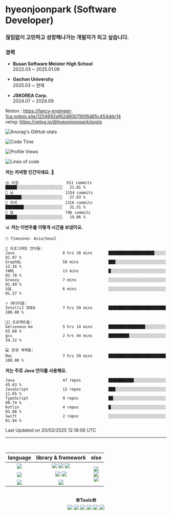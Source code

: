 # hyeonjoonpark (Software Developer)
### 끊임없이 고민하고 성장해나가는 개발자가 되고 싶습니다.

### 경력
- **Busan Software Meister High School**  
  2022.03 ~ 2025.01.09

- **Gachon University**  
  2025.03 ~ 현재

- **JSKOREA Corp.**  
  2024.07 ~ 2024.09


Notion : https://fancy-engineer-1ca.notion.site/1204692af62d800790f6d85c454ddc14
<br>
velog: https://velog.io/@hyeonjoonpark/posts

![Anurag's GitHub stats](https://github-readme-stats.vercel.app/api?username=hyeonjoonpark&show_icons=true&theme=dracula)

<!--START_SECTION:waka-->
![Code Time](http://img.shields.io/badge/Code%20Time-520%20hrs%2010%20mins-blue)

![Profile Views](http://img.shields.io/badge/Profile%20Views-11-blue)

![Lines of code](https://img.shields.io/badge/%EC%A0%80%EB%8A%94%20%EC%97%AC%ED%83%9C%EA%B9%8C%EC%A7%80%20-2.2%20million%20%EC%A4%84%EC%9D%98%20%EC%BD%94%EB%93%9C%EB%A5%BC%20%EC%9E%91%EC%84%B1%ED%96%88%EC%96%B4%EC%9A%94.-blue)

**저는 저녁형 인간이에요. 🦉** 

```text
🌞 아침                     911 commits         █████░░░░░░░░░░░░░░░░░░░░   21.81 % 
🌆 낮　                     1154 commits        ███████░░░░░░░░░░░░░░░░░░   27.63 % 
🌃 저녁                     1316 commits        ████████░░░░░░░░░░░░░░░░░   31.51 % 
🌙 밤　                     796 commits         █████░░░░░░░░░░░░░░░░░░░░   19.06 % 
```


📊 **저는 이번주를 이렇게 시간을 보냈어요.** 

```text
🕑︎ Timezone: Asia/Seoul

💬 프로그래밍 언어들: 
Java                     6 hrs 28 mins       ████████████████████░░░░░   81.07 % 
GraphQL                  58 mins             ███░░░░░░░░░░░░░░░░░░░░░░   12.16 % 
YAML                     13 mins             █░░░░░░░░░░░░░░░░░░░░░░░░   02.78 % 
Groovy                   7 mins              ░░░░░░░░░░░░░░░░░░░░░░░░░   01.49 % 
SQL                      6 mins              ░░░░░░░░░░░░░░░░░░░░░░░░░   01.27 % 

🔥 에디터들: 
IntelliJ IDEA            7 hrs 59 mins       █████████████████████████   100.00 % 

🐱‍💻 프로젝트들: 
believeus-be             5 hrs 14 mins       ████████████████░░░░░░░░░   65.68 % 
gcu                      2 hrs 44 mins       █████████░░░░░░░░░░░░░░░░   34.32 % 

💻 운영 체제들: 
Mac                      7 hrs 59 mins       █████████████████████████   100.00 % 
```

**저는 주로 Java 언어를 사용해요.** 

```text
Java                     47 repos            ███████████░░░░░░░░░░░░░░   45.63 % 
JavaScript               12 repos            ███░░░░░░░░░░░░░░░░░░░░░░   11.65 % 
TypeScript               9 repos             ██░░░░░░░░░░░░░░░░░░░░░░░   08.74 % 
Kotlin                   4 repos             █░░░░░░░░░░░░░░░░░░░░░░░░   03.88 % 
Swift                    2 repos             ░░░░░░░░░░░░░░░░░░░░░░░░░   01.94 % 
```




 Last Updated on 20/02/2025 12:18:08 UTC
<!--END_SECTION:waka-->
---
<br>

<div align="left">
<div align="center"> 
<table style="text-align: center;">
  <thead>
    <tr>
      <th>language</th>
      <th>library & framework</th>
      <th>else</th>
    </tr>
  </thead>
  <tbody>
    <tr>
      <td><img src="https://img.shields.io/badge/Javascript-e4e94f?style=for-the-badge&logo=javascript&logoColor=white"/></td>
      <td>
        <img src="https://img.shields.io/badge/Node.js-02a100?style=for-the-badge&logo=node.js&logoColor=white"/>
        <img src="https://img.shields.io/badge/express-000000?style=for-the-badge&logo=express&logoColor=white"/>
        <img src="https://img.shields.io/badge/React-61DAFB?style=for-the-badge&logo=React&logoColor=black"/>
      </td>
      <td rowspan="4">
        <img src="https://img.shields.io/badge/MySQL-ac4534?style=for-the-badge&logo=mysql&logoColor=black"/><br>
        <img src="https://img.shields.io/badge/ORACLE-F80000?style=for-the-badge&logo=oracle&logoColor=white"/><br>
        <img src="https://img.shields.io/badge/Docker-2496ED?style=for-the-badge&logo=Docker&logoColor=white"/><br>
      </td>
    </tr>
    <tr>
      <td><img src="https://img.shields.io/badge/Java-007396?style=for-the-badge&logo=java&logoColor=white"/></td>
      <td>
        <img src="https://img.shields.io/badge/spring-6DB33F?style=for-the-badge&logo=spring&logoColor=white"/>
        <img src="https://img.shields.io/badge/JPA-90ee90?style=for-the-badge&logo=JPA&logoColor=black"/>
      </td>
    </tr>
    <tr>
      <td><img src="https://img.shields.io/badge/Dart-343939?style=for-the-badge&logo=dart&logoColor=black"/></td>
      <td><img src="https://img.shields.io/badge/Flutter-02569B?style=for-the-badge&logo=flutter&logoColor=white"/></td>
    </tr>
  </tbody>
</table>

<br>

  <div align="center">
<b>🛠Tools🛠</b>
  </div>
  <div align="center">
<img src="https://img.shields.io/badge/Visual Studio code-24acf2?style=for-the-badge&logo=visualstudiocode&logoColor=white"/>
<img src="https://img.shields.io/badge/IntelliJ-darkblue?style=for-the-badge&logo=intelliJ&logoColor=white"/>
<img src="https://img.shields.io/badge/Android Studio-24acf2?style=for-the-badge&logo=androidstudio&logoColor=white"/>
<img src="https://img.shields.io/badge/Xcode-147EFB?style=for-the-badge&logo=Xcode&logoColor=white"/>
<img src="https://img.shields.io/badge/Git-orange?style=for-the-badge&logo=Git&logoColor=white"/>
<img src="https://img.shields.io/badge/Github-black?style=for-the-badge&logo=Github&logoColor=white"/>
  </div>
  <br>

</div>


